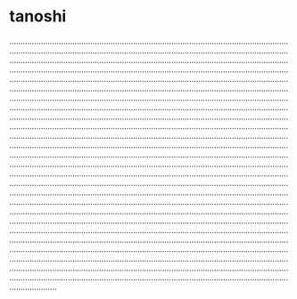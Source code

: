 # tanoshi
.............................................................................................................................................................................................................................................................................................................................................................................................................................................................................................................................................................................................................................................................................................................................................................................................................................................................................................................................................................................................................................................................................................................................................................................................................................................................................................................................................................................................................................................................................................................................................................................................................................................................................................................................................................................................................................................................................................................................................................................................................................................................................................................................................................................................................................................................................................................................................................................................................................................................................................................................................................................................................................................................................................................................................................................................................................................................................................................................................................................................................................................................................................................................................................................................................................................................................................................................................................................